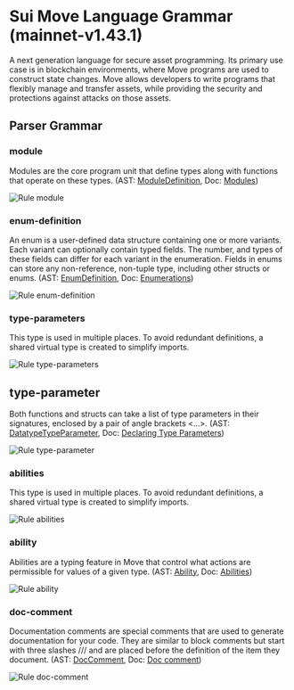 # Sui Move Language Grammar (mainnet-v1.43.1)

A next generation language for secure asset programming. Its primary use case is in blockchain environments, where Move programs are used to construct state changes. Move allows developers to write programs that flexibly manage and transfer assets, while providing the security and protections against attacks on those assets.

## Parser Grammar

### module

Modules are the core program unit that define types along with functions that operate on these types. (AST: [ModuleDefinition](https://github.com/MystenLabs/sui/blob/mainnet-v1.43.1/external-crates/move/crates/move-compiler/src/parser/ast.rs#L216), Doc: [Modules](https://move-book.com/reference/modules.html))

![Rule module](diagrams/module.svg)

### enum-definition

An enum is a user-defined data structure containing one or more variants. Each variant can optionally contain typed fields. The number, and types of these fields can differ for each variant in the enumeration. Fields in enums can store any non-reference, non-tuple type, including other structs or enums. (AST: [EnumDefinition](https://github.com/MystenLabs/sui/blob/mainnet-v1.43.1/external-crates/move/crates/move-compiler/src/parser/ast.rs#L286), Doc: [Enumerations](https://move-book.com/reference/enums.html))

![Rule enum-definition](diagrams/enum-definition.svg)

### type-parameters

This type is used in multiple places. To avoid redundant definitions, a shared virtual type is created to simplify imports.

![Rule type-parameters](diagrams/type-parameters.svg)

## type-parameter

Both functions and structs can take a list of type parameters in their signatures, enclosed by a pair of angle brackets <...>. (AST: [DatatypeTypeParameter](https://github.com/MystenLabs/sui/blob/mainnet-v1.43.1/external-crates/move/crates/move-compiler/src/parser/ast.rs#L259), Doc: [Declaring Type Parameters](https://move-book.com/reference/generics.html#declaring-type-parameters))

![Rule type-parameter](diagrams/type-parameter.svg)

### abilities

This type is used in multiple places. To avoid redundant definitions, a shared virtual type is created to simplify imports.

![Rule abilities](diagrams/abilities.svg)

### ability

Abilities are a typing feature in Move that control what actions are permissible for values of a given type. (AST: [Ability](https://github.com/MystenLabs/sui/blob/mainnet-v1.43.1/external-crates/move/crates/move-compiler/src/parser/ast.rs#L427), Doc: [Abilities](https://move-book.com/reference/abilities.html))

![Rule ability](diagrams/ability.svg)

### doc-comment

Documentation comments are special comments that are used to generate documentation for your code. They are similar to block comments but start with three slashes /// and are placed before the definition of the item they document. (AST: [DocComment](https://github.com/MystenLabs/sui/blob/mainnet-v1.43.1/external-crates/move/crates/move-compiler/src/parser/ast.rs#L108), Doc: [Doc comment](https://move-book.com/move-basics/comments.html#doc-comment))

![Rule doc-comment](diagrams/doc-comment.svg)
